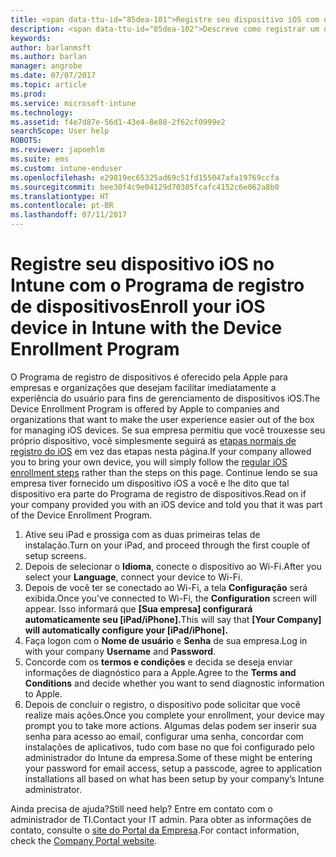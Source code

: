 ```yaml
---
title: <span data-ttu-id="85dea-101">Registre seu dispositivo iOS com o Programa de registro de dispositivos | Microsoft Docs</span><span class="sxs-lookup"><span data-stu-id="85dea-101">Enroll your iOS device with Device Enrollment Program | Microsoft Docs</span></span>
description: <span data-ttu-id="85dea-102">Descreve como registrar um dispositivo iOS no Intune com o DEP</span><span class="sxs-lookup"><span data-stu-id="85dea-102">Describes how to enroll an iOS device in Intune with DEP</span></span>
keywords: 
author: barlanmsft
ms.author: barlan
manager: angrobe
ms.date: 07/07/2017
ms.topic: article
ms.prod: 
ms.service: microsoft-intune
ms.technology: 
ms.assetid: f4e7d87e-56d1-43e4-8e88-2f62cf0999e2
searchScope: User help
ROBOTS: 
ms.reviewer: japoehlm
ms.suite: ems
ms.custom: intune-enduser
ms.openlocfilehash: e29819ec65325ad69c51fd155047afa19769ccfa
ms.sourcegitcommit: bee30f4c9e04129d70305fcafc4152c6e062a8b0
ms.translationtype: HT
ms.contentlocale: pt-BR
ms.lasthandoff: 07/11/2017
---
```

# <a name="enroll-your-ios-device-in-intune-with-the-device-enrollment-program"></a><span data-ttu-id="85dea-103">Registre seu dispositivo iOS no Intune com o Programa de registro de dispositivos</span><span class="sxs-lookup"><span data-stu-id="85dea-103">Enroll your iOS device in Intune with the Device Enrollment Program</span></span>

<span data-ttu-id="85dea-104">O Programa de registro de dispositivos é oferecido pela Apple para empresas e organizações que desejam facilitar imediatamente a experiência do usuário para fins de gerenciamento de dispositivos iOS.</span><span class="sxs-lookup"><span data-stu-id="85dea-104">The Device Enrollment Program is offered by Apple to companies and organizations that want to make the user experience easier out of the box for managing iOS devices.</span></span> <span data-ttu-id="85dea-105">Se sua empresa permitiu que você trouxesse seu próprio dispositivo, você simplesmente seguirá as [etapas normais de registro do iOS](enroll-your-device-in-intune-ios.md) em vez das etapas nesta página.</span><span class="sxs-lookup"><span data-stu-id="85dea-105">If your company allowed you to bring your own device, you will simply follow the [regular iOS enrollment steps](enroll-your-device-in-intune-ios.md) rather than the steps on this page.</span></span> <span data-ttu-id="85dea-106">Continue lendo se sua empresa tiver fornecido um dispositivo iOS a você e lhe dito que tal dispositivo era parte do Programa de registro de dispositivos.</span><span class="sxs-lookup"><span data-stu-id="85dea-106">Read on if your company provided you with an iOS device and told you that it was part of the Device Enrollment Program.</span></span>

1.  <span data-ttu-id="85dea-107">Ative seu iPad e prossiga com as duas primeiras telas de instalação.</span><span class="sxs-lookup"><span data-stu-id="85dea-107">Turn on your iPad, and proceed through the first couple of setup screens.</span></span>
2.  <span data-ttu-id="85dea-108">Depois de selecionar o **Idioma**, conecte o dispositivo ao Wi-Fi.</span><span class="sxs-lookup"><span data-stu-id="85dea-108">After you select your **Language**, connect your device to Wi-Fi.</span></span>
3.  <span data-ttu-id="85dea-109">Depois de você ter se conectado ao Wi-Fi, a tela **Configuração** será exibida.</span><span class="sxs-lookup"><span data-stu-id="85dea-109">Once you’ve connected to Wi-Fi, the **Configuration** screen will appear.</span></span> <span data-ttu-id="85dea-110">Isso informará que **[Sua empresa] configurará automaticamente seu [iPad/iPhone].**</span><span class="sxs-lookup"><span data-stu-id="85dea-110">This will say that **[Your Company] will automatically configure your [iPad/iPhone].**</span></span>
4.  <span data-ttu-id="85dea-111">Faça logon com o **Nome de usuário** e **Senha** de sua empresa.</span><span class="sxs-lookup"><span data-stu-id="85dea-111">Log in with your company **Username** and **Password**.</span></span>
5.  <span data-ttu-id="85dea-112">Concorde com os **termos e condições** e decida se deseja enviar informações de diagnóstico para a Apple.</span><span class="sxs-lookup"><span data-stu-id="85dea-112">Agree to the **Terms and Conditions** and decide whether you want to send diagnostic information to Apple.</span></span>
6.  <span data-ttu-id="85dea-113">Depois de concluir o registro, o dispositivo pode solicitar que você realize mais ações.</span><span class="sxs-lookup"><span data-stu-id="85dea-113">Once you complete your enrollment, your device may prompt you to take more actions.</span></span> <span data-ttu-id="85dea-114">Algumas delas podem ser inserir sua senha para acesso ao email, configurar uma senha, concordar com instalações de aplicativos, tudo com base no que foi configurado pelo administrador do Intune da empresa.</span><span class="sxs-lookup"><span data-stu-id="85dea-114">Some of these might be entering your password for email access, setup a passcode, agree to application installations all based on what has been setup by your company’s Intune administrator.</span></span>

<span data-ttu-id="85dea-115">Ainda precisa de ajuda?</span><span class="sxs-lookup"><span data-stu-id="85dea-115">Still need help?</span></span> <span data-ttu-id="85dea-116">Entre em contato com o administrador de TI.</span><span class="sxs-lookup"><span data-stu-id="85dea-116">Contact your IT admin.</span></span> <span data-ttu-id="85dea-117">Para obter as informações de contato, consulte o [site do Portal da Empresa](http://portal.manage.microsoft.com).</span><span class="sxs-lookup"><span data-stu-id="85dea-117">For contact information, check the [Company Portal website](http://portal.manage.microsoft.com).</span></span>
